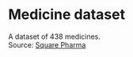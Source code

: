 # Medicine dataset
A dataset of 438 medicines.  
Source: [Square Pharma](https://www.squarepharma.com.bd/)
